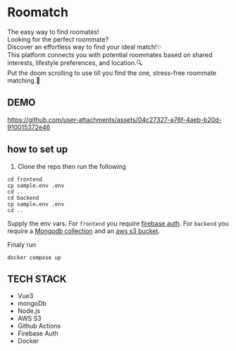 # Roomatch

The easy way to find roomates!</br>
Looking for the perfect roommate? </br>
Discover an effortless way to find your ideal match!✨</br> 
This platform connects you with potential roommates based on shared interests, lifestyle preferences, and location.🔍</br>
Put the doom scrolling to use till you find the one, stress-free roommate matching.👫 </br>

## DEMO
https://github.com/user-attachments/assets/04c27327-a76f-4aeb-b20d-910015372e46

## how to set up
1. Clone the repo then run the following
```
cd frontend
cp sample.env .env
cd ..
cd backend
cp sample.env .env
cd ..
```
Supply the env vars. 
For `frontend` you require [firebase auth](https://firebase.google.com/docs/auth).
For `backend` you require a [Mongodb collection](https://www.mongodb.com/) and an [aws s3 bucket](https://aws.amazon.com/s3/).

Finaly run
```
docker compose up
```

## TECH STACK
- Vue3
- mongoDb
- Node.js
- AWS S3
- Github Actions
- Firebase Auth
- Docker 
